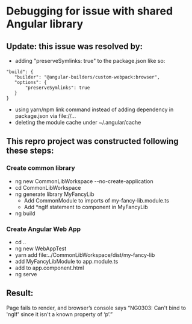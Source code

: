 # Debugging for issue with shared Angular library

## Update: this issue was resolved by:
- adding "preserveSymlinks: true" to the package.json like so:
```
"build": {
   "builder": "@angular-builders/custom-webpack:browser",
   "options": {
       "preserveSymlinks": true
   }
}
```
- using yarn/npm link command instead of adding dependency in package.json via file://...
- deleting the module cache under ~/.angular/cache

## This repro project was constructed following these steps:


### Create common library

- ng new CommonLibWorkspace --no-create-application
- cd CommonLibWorkspace
- ng generate library MyFancyLib
	- Add CommonModule to imports of my-fancy-lib.module.ts
	- Add *ngIf statement to component in MyFancyLib
- ng build

### Create Angular Web App

- cd ..
- ng new WebAppTest
- yarn add file:../CommonLibWorkspace/dist/my-fancy-lib
- add MyFancyLibModule to app.module.ts
- add <lib-MyFancyLib></lib-MyFancyLib> to app.component.html
- ng serve

## Result:

Page fails to render, and browser’s console says “NG0303: Can't bind to 'ngIf' since it isn't a known property of ‘p’.”

